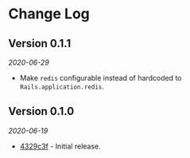 # Change Log

## Version 0.1.1

_2020-06-29_

* Make `redis` configurable instead of hardcoded to `Rails.application.redis`.

## Version 0.1.0

_2020-06-19_

* [4329c3f](https://github.com/apartmentlist/sidekiq-bouncer/commit/4329c3f) - Initial release.

